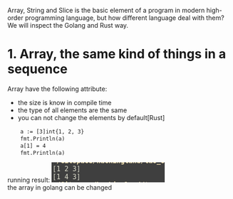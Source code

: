 Array, String and Slice is the basic element of a program in modern high-order
programming language, but how different language deal with them? We will inspect
the Golang and Rust way.

# 1. Array, the same kind of things in a sequence
Array have the following attribute:
+ the size is know in compile time
+ the type of all elements are the same
+ you can not change the elements by default[Rust]

```
	a := [3]int{1, 2, 3}
	fmt.Println(a)
	a[1] = 4
	fmt.Println(a)
```
running result:
![interface var](/assets/array/golang_array.png)<br>
the array in golang can be changed
